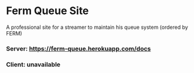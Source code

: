 # Ferm Queue Site
A professional site for a streamer to maintain his queue system (ordered by FERM) <br />
### Server: https://ferm-queue.herokuapp.com/docs <br />
### Client: unavailable
